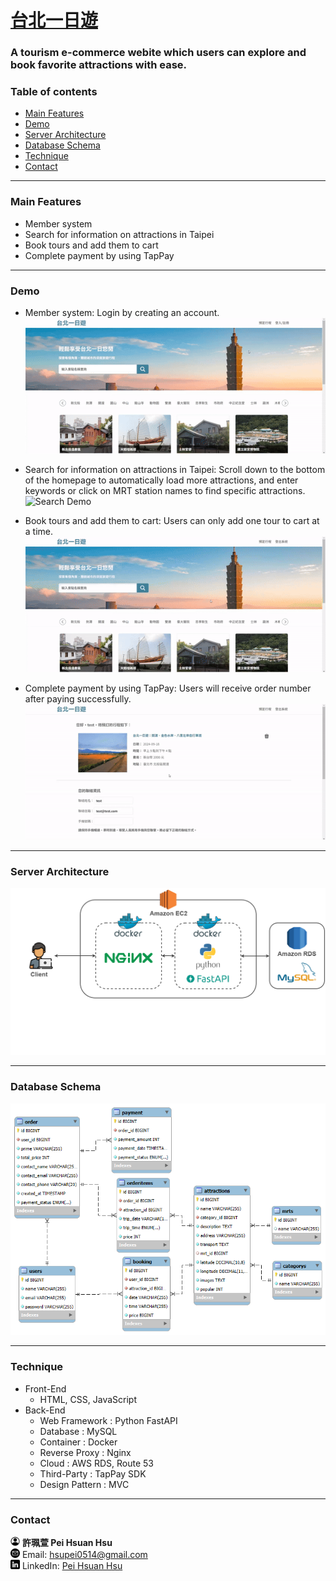# [台北一日遊](https://hsupei.site/)

### A tourism e-commerce webite which users can explore and book favorite attractions with ease.

### Table of contents

- [Main Features](#main-features)
- [Demo](#demo)
- [Server Architecture](#server-architecture)
- [Database Schema](#database-schema)
- [Technique](#technique)
- [Contact](#contact)

---

### Main Features

- Member system
- Search for information on attractions in Taipei
- Book tours and add them to cart
- Complete payment by using TapPay

---

### Demo

- Member system: Login by creating an account.
![Login Demo](./static/gif/login.gif)

- Search for information on attractions in Taipei: Scroll down to the bottom of the homepage to automatically load more attractions, and enter keywords or click on MRT station names to find specific attractions.
![Search Demo](./static/gif/search.gif)

- Book tours and add them to cart: Users can only add one tour to cart at a time.
![Book Demo](./static/gif/book.gif)

- Complete payment by using TapPay: Users will receive order number after paying successfully.
![Pay Demo](./static/gif/pay.gif)

---

### Server Architecture
![architecture](./static/images/architecture.png)

---

### Database Schema
![database](./static/images/database-ERD.png)

---

### Technique

- Front-End
    - HTML, CSS, JavaScript
- Back-End
    - Web Framework : Python FastAPI
    - Database : MySQL
    - Container : Docker
    - Reverse Proxy : Nginx
    - Cloud : AWS RDS, Route 53
    - Third-Party : TapPay SDK
    - Design Pattern : MVC

---

### Contact
<img src="/static/images/account.png" width="15"/> **許珮萱 Pei Hsuan Hsu**  
<img src="/static/images/email.png" width="15"/> Email: [hsupei0514@gmail.com](mailto:hsupei0514@gmail.com)  
<img src="/static/images/linkedin.png" width="15"/> LinkedIn: [Pei Hsuan Hsu](https://www.linkedin.com/in/pei-hsuan-hsu-0841a52bb/)
